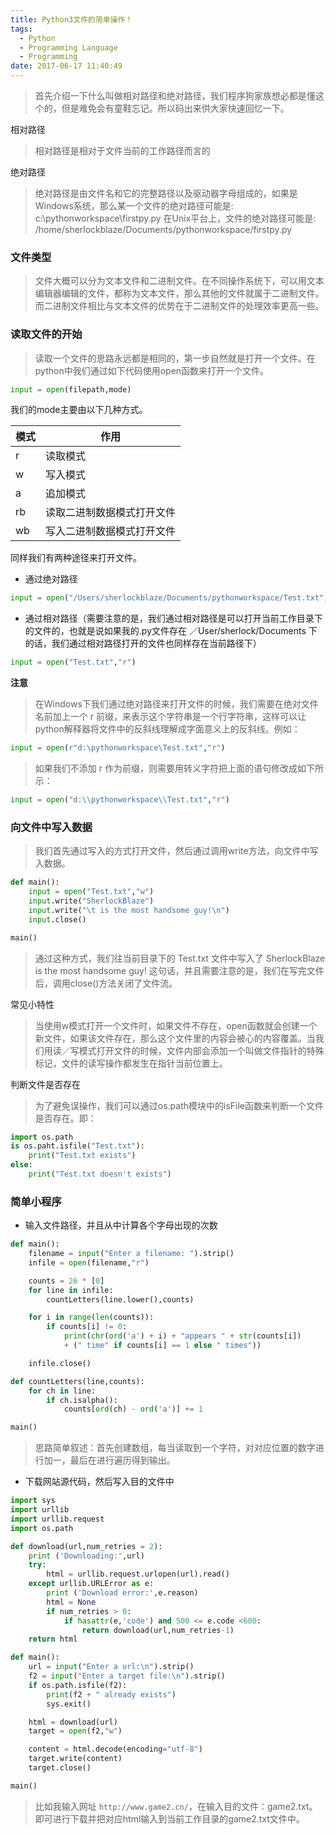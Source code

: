 ```yaml
---
title: Python3文件的简单操作！
tags:
  - Python
  - Programming Language
  - Programming
date: 2017-06-17 11:40:49
---
```


> 首先介绍一下什么叫做相对路径和绝对路径，我们程序狗家族想必都是懂这个的，但是难免会有童鞋忘记。所以码出来供大家快速回忆一下。

相对路径

> 相对路径是相对于文件当前的工作路径而言的

绝对路径

> 绝对路径是由文件名和它的完整路径以及驱动器字母组成的，如果是Windows系统，那么某一个文件的绝对路径可能是:
c:\pythonworkspace\firstpy.py
在Unix平台上，文件的绝对路径可能是: /home/sherlockblaze/Documents/pythonworkspace/firstpy.py

### 文件类型

> 文件大概可以分为文本文件和二进制文件。在不同操作系统下，可以用文本编辑器编辑的文件，都称为文本文件，那么其他的文件就属于二进制文件。而二进制文件相比与文本文件的优势在于二进制文件的处理效率更高一些。

### 读取文件的开始

> 读取一个文件的思路永远都是相同的，第一步自然就是打开一个文件。在python中我们通过如下代码使用open函数来打开一个文件。

```python
input = open(filepath,mode)
```

我们的mode主要由以下几种方式。

| 模式 | 作用 |
| --- | --- |
| r  | 读取模式 |
| w  | 写入模式 |
| a  | 追加模式 |
| rb | 读取二进制数据模式打开文件 |
| wb | 写入二进制数据模式打开文件 |

同样我们有两种途径来打开文件。

+ 通过绝对路径

```python
input = open("/Users/sherlockblaze/Documents/pythonworkspace/Test.txt","r")
```

+ 通过相对路径（需要注意的是，我们通过相对路径是可以打开当前工作目录下的文件的，也就是说如果我的.py文件存在 ／User/sherlock/Documents 下的话，我们通过相对路径打开的文件也同样存在当前路径下）

```python
input = open("Test.txt","r")
```

**注意**

> 在Windows下我们通过绝对路径来打开文件的时候，我们需要在绝对文件名前加上一个 r 前缀，来表示这个字符串是一个行字符串，这样可以让python解释器将文件中的反斜线理解成字面意义上的反斜线。例如：

```python
input = open(r"d:\pythonworkspace\Test.txt","r")
```

> 如果我们不添加 r 作为前缀，则需要用转义字符把上面的语句修改成如下所示：

```python
input = open("d:\\pythonworkspace\\Test.txt","r")
```

### 向文件中写入数据

> 我们首先通过写入的方式打开文件，然后通过调用write方法，向文件中写入数据。

```python
def main():
    input = open("Test.txt","w")
    input.write("SherlockBlaze")
    input.write("\t is the most handsome guy!\n")
    input.close()

main()
```

> 通过这种方式，我们往当前目录下的 Test.txt 文件中写入了 SherlockBlaze is the most handsome guy! 这句话，并且需要注意的是，我们在写完文件后，调用close()方法关闭了文件流。

常见小特性

> 当使用w模式打开一个文件时，如果文件不存在，open函数就会创建一个新文件，如果该文件存在，那么这个文件里的内容会被心的内容覆盖。当我们用读／写模式打开文件的时候，文件内部会添加一个叫做文件指针的特殊标记，文件的读写操作都发生在指针当前位置上。

判断文件是否存在

> 为了避免误操作，我们可以通过os.path模块中的isFile函数来判断一个文件是否存在。即：

```python
import os.path
is os.paht.isfile("Test.txt"):
    print("Test.txt exists")
else:
    print("Test.txt doesn't exists")
```

### 简单小程序

+ 输入文件路径，并且从中计算各个字母出现的次数

```python
def main():
    filename = input("Enter a filename: ").strip()
    infile = open(filename,"r")

    counts = 26 * [0]
    for line in infile:
        countLetters(line.lower(),counts)

    for i in range(len(counts)):
        if counts[i] != 0:
            print(chr(ord('a') + i) + "appears " + str(counts[i])
            + (" time" if counts[i] == 1 else " times"))

    infile.close()

def countLetters(line,counts):
    for ch in line:
        if ch.isalpha():
            counts[ord(ch) - ord('a')] += 1

main()
```

> 思路简单叙述：首先创建数组，每当读取到一个字符，对对应位置的数字进行加一，最后在进行遍历得到输出。

+ 下载网站源代码，然后写入目的文件中

```python
import sys
import urllib
import urllib.request
import os.path

def download(url,num_retries = 2):
    print ('Downloading:',url)
    try:
        html = urllib.request.urlopen(url).read()
    except urllib.URLError as e:
        print ('Download error:',e.reason)
        html = None
        if num_retries > 0:
            if hasattr(e,'code') and 500 <= e.code <600:
                return download(url,num_retries-1)
    return html

def main():
    url = input("Enter a url:\n").strip()
    f2 = input("Enter a target file:\n").strip()
    if os.path.isfile(f2):
        print(f2 + " already exists")
        sys.exit()

    html = download(url)
    target = open(f2,"w")

    content = html.decode(encoding="utf-8")
    target.write(content)
    target.close()

main()
```

> 比如我输入网址 `http://www.game2.cn/`，在输入目的文件：game2.txt。即可进行下载并把对应html输入到当前工作目录的game2.txt文件中。